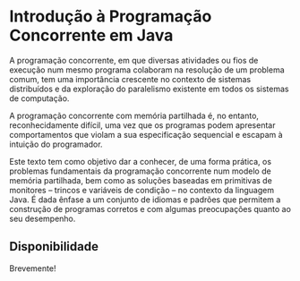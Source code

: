 # Introdução à Programação Concorrente em Java

A programação concorrente, em que diversas atividades ou fios de execução num mesmo programa colaboram na resolução de um problema comum, tem uma importância crescente no contexto de sistemas distribuídos e da exploração do paralelismo existente em todos os sistemas de computação.

A programação concorrente com memória partilhada é, no entanto, reconhecidamente difícil, uma vez que os programas podem apresentar comportamentos que violam a sua especificação sequencial e escapam à intuição do programador.

Este texto tem como objetivo dar a conhecer, de uma forma prática, os problemas fundamentais da programação concorrente num modelo de memória partilhada, bem como as soluções baseadas em primitivas de monitores – trincos e variáveis de condição – no contexto da linguagem Java. É dada ênfase a um conjunto de idiomas e padrões que permitem a construção de programas corretos e com algumas preocupações quanto ao seu desempenho.

## Disponibilidade

Brevemente!
